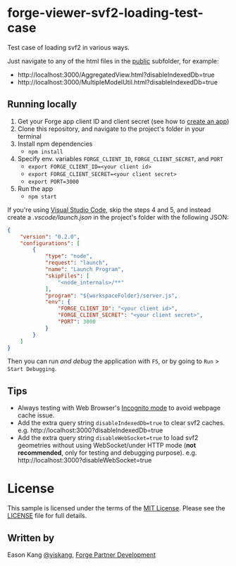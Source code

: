 # forge-viewer-svf2-loading-test-case

Test case of loading svf2 in various ways.

Just navigate to any of the html files in  the [public](./public) subfolder, for example:
- http://localhost:3000/AggregatedView.html?disableIndexedDb=true
- http://localhost:3000/MultipleModelUtil.html?disableIndexedDb=true

## Running locally

1. Get your Forge app client ID and client secret (see how to [create an app](https://forge.autodesk.com/en/docs/oauth/v2/tutorials/create-app))
2. Clone this repository, and navigate to the project's folder in your terminal
3. Install npm dependencies
    - `npm install`
4. Specify env. variables `FORGE_CLIENT_ID`, `FORGE_CLIENT_SECRET`, and `PORT`
    - `export FORGE_CLIENT_ID=<your client id>`
    - `export FORGE_CLIENT_SECRET=<your client secret>`
    - `export PORT=3000`
5. Run the app
    - `npm start`

If you're using [Visual Studio Code](https://code.visualstudio.com), skip the steps 4 and 5,
and instead create a _.vscode/launch.json_ in the project's folder with the following JSON:

```json
{
    "version": "0.2.0",
    "configurations": [
        {
            "type": "node",
            "request": "launch",
            "name": "Launch Program",
            "skipFiles": [
                "<node_internals>/**"
            ],
            "program": "${workspaceFolder}/server.js",
            "env": {
                "FORGE_CLIENT_ID": "<your client id>",
                "FORGE_CLIENT_SECRET": "<your client secret>",
                "PORT": 3000
            }
        }
    ]
}
```

Then you can run _and debug_ the application with `F5`, or by going to `Run` > `Start Debugging`.

## Tips

- Always testing with Web Browser's [Incognito mode](https://support.google.com/chrome/answer/95464?hl=en&co=GENIE.Platform%3DAndroid) to avoid webpage cache issue.
- Add the extra query string `disableIndexedDb=true` to clear svf2 caches. e.g. http://localhost:3000?disableIndexedDb=true
- Add the extra query string `disableWebSocket=true` to load svf2 geometries without using WebSocket/under HTTP mode (**not recommended**, only for testing and debugging purpose). e.g. http://localhost:3000?disableWebSocket=true

# License

This sample is licensed under the terms of the [MIT License](http://opensource.org/licenses/MIT).
Please see the [LICENSE](LICENSE) file for full details.

## Written by

Eason Kang [@yiskang](https://twitter.com/yiskang), [Forge Partner Development](http://forge.autodesk.com)